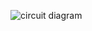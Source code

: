 

![circuit diagram](https://user-images.githubusercontent.com/94467725/144264114-d6163650-c874-4276-9a4c-32fc0a6212c8.PNG)
